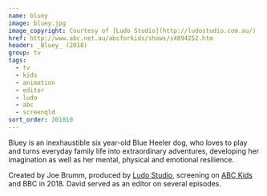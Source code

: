 ```yaml
---
name: bluey
image: bluey.jpg
image_copyright: Courtesy of [Ludo Studio](http://ludostudio.com.au/)
href: http://www.abc.net.au/abcforkids/shows/s4894252.htm
header: _Bluey_ (2018)
group: tv
tags:
  - tv
  - kids
  - animation
  - editor
  - ludo
  - abc
  - screenqld
sort_order: 201810
---
```

Bluey is an inexhaustible six year-old Blue Heeler dog, who loves to play and turns everyday family life into extraordinary adventures, developing her imagination as well as her mental, physical and emotional resilience.

Created by Joe Brumm, produced by [Ludo Studio](http://ludostudio.com.au/), screening on [ABC Kids](http://www.abc.net.au/abcforkids/shows/s4894252.htm) and BBC in 2018. David served as an editor on several episodes.
